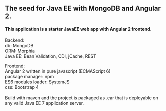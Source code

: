 
<h2>The seed for Java EE with MongoDB and Angular 2.</h2>

<h4>This application is a starter JavaEE web app with Angular 2 frontend.</h4> 

Backend:</br>
  db: MongoDB</br>
  ORM: Morphia</br>
  Java EE: Bean Validation, CDI, jCache, REST</br>
  
Frontend:</br>
  Angular 2 written in pure javascript (ECMAScript 6)</br>
  package manager: npm</br>
  ES6 modules loader: SystemJS</br>
  css: Bootstrap 4</br>
  </br>
Build with maven and the project is packaged as .ear that is deployable on any valid Java EE 7 application server.</br>


  
  
